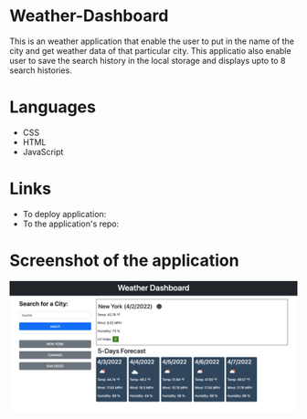 # Weather-Dashboard

This is an weather application that enable the user to put in the name of the city and get weather data of that particular city. This applicatio also enable user to save the search history in the local storage and displays upto to 8 search histories.

# Languages

- CSS
- HTML
- JavaScript

# Links

- To deploy application:
- To the application's repo:

# Screenshot of the application

![screenshot](./image/screenshot.png)
